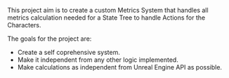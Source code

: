 This project aim is to create a custom Metrics System that handles all metrics calculation needed for a State Tree to handle Actions for the Characters.

The goals for the project are:
- Create a self coprehensive system.
- Make it independent from any other logic implemented.
- Make calculations as independent from Unreal Engine API as possible.
